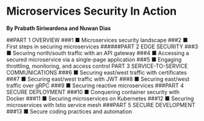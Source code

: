 # Microservices Security In Action
**By Prabath Siriwardena and Nuwan Dias**

##PART 1 OVERVIEW 
###1 ■ Microservices security landscape
###2 ■ First steps in securing microservices
######PART 2 EDGE SECURITY 
###3 ■ Securing north/south traffic with an API gateway
###4 ■ Accessing a secured microservice via a single-page application
###5 ■ Engaging throttling, monitoring, and access control
PART 3 SERVICE-TO-SERVICE COMMUNICATIONS 
###6 ■ Securing east/west traffic with certificates 
###7 ■ Securing east/west traffic with JWT 
###8 ■ Securing east/west traffic over gRPC
###9 ■ Securing reactive microservices
###PART 4 SECURE DEPLOYMENT 
###10 ■ Conquering container security with Docker
###11 ■ Securing microservices on Kubernetes
###12 ■ Securing microservices with Istio service mesh
###PART 5 SECURE DEVELOPMENT 
###13 ■ Secure coding practices and automation
